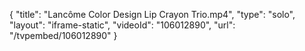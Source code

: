 {
    "title": "Lanc&ocirc;me Color Design Lip Crayon Trio.mp4",
    "type": "solo",
    "layout": "iframe-static",
    "videoId": "106012890",
    "url": "\/tvpembed\/106012890"
}